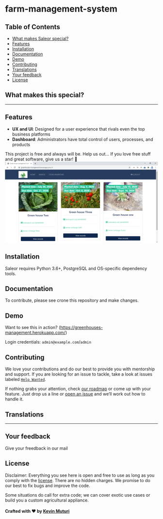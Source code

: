 # farm-management-system

## Table of Contents

- [What makes Saleor special?](#what-makes-saleor-special)
- [Features](#features)
- [Installation](#installation)
- [Documentation](#documentation)
- [Demo](#demo)
- [Contributing](#contributing)
- [Translations](#translations)
- [Your feedback](#your-feedback)
- [License](#license)

## What makes this special?
********

## Features


- **UX and UI**: Designed for a user experience that rivals even the top business platforms
- **Dashboard**: Administrators have total control of users, processes, and products

This project is free and always will be.
Help us out… If you love free stuff and great software, give us a star! 🌟
![1 copy 2x](https://github.com/kevinmuturi5/farm-management-system/blob/main/mysite/static/img/Green%20house%20management%20_%20Listings%20-%20Google%20Chrome%2024_11_2020%2016_30_45.png)

## Installation

Saleor requires Python 3.6+, PostgreSQL and OS-specific dependency tools.


## Documentation
To contribute, please see crone this repository and make changes.


## Demo

Want to see this in action?
(https://greenhouses-management.herokuapp.com/) 

Login credentials: `admin@example.com`/`admin`

## Contributing

We love your contributions and do our best to provide you with mentorship and support. If you are looking for an issue to tackle, take a look at issues labeled [`Help Wanted`](https://github.com/kevinmuturi5/farm-management-system/issues).

If nothing grabs your attention, check [our roadmap](https://github.com/kevinmuturi5/farm-management-system/projects) or come up with your feature. Just drop us a line or [open an issue](https://github.com/kevinmuturi5/farm-management-system/issues/new) and we’ll work out how to handle it.


## Translations

*******

## Your feedback

Give your freedback  in our mail

## License

Disclaimer: Everything you see here is open and free to use as long as you comply with the [license](https://github.com/kevinmuturi5/farm-Management-system/blob/main/LICENSE). There are no hidden charges. We promise to do our best to fix bugs and improve the code.

Some situations do call for extra code; we can cover exotic use cases or build you a custom agricultural appliance.

#### Crafted with ❤️ by [Kevin Muturi](https://kevinmuturi5.github.io/)



